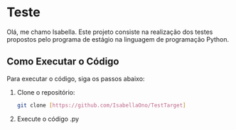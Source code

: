 # Teste

Olá, me chamo Isabella. Este projeto consiste na realização dos testes propostos pelo programa de estágio na linguagem de programação Python.

## Como Executar o Código

Para executar o código, siga os passos abaixo:

1. Clone o repositório:
   ```bash
   git clone [https://github.com/IsabellaOno/TestTarget]
2. Execute o código .py
